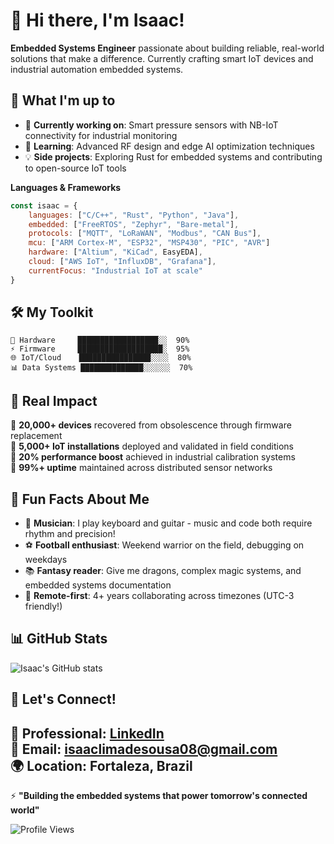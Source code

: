 # 👋 Hi there, I'm Isaac!

**Embedded Systems Engineer** passionate about building reliable, real-world solutions that make a difference. Currently crafting smart IoT devices and industrial automation embedded systems.

## 🚀 What I'm up to

- 🔬 **Currently working on**: Smart pressure sensors with NB-IoT connectivity for industrial monitoring
- 🌱 **Learning**: Advanced RF design and edge AI optimization techniques  
- 💡 **Side projects**: Exploring Rust for embedded systems and contributing to open-source IoT tools

**Languages & Frameworks**
```javascript
const isaac = {
    languages: ["C/C++", "Rust", "Python", "Java"],
    embedded: ["FreeRTOS", "Zephyr", "Bare-metal"],
    protocols: ["MQTT", "LoRaWAN", "Modbus", "CAN Bus"],
    mcu: ["ARM Cortex-M", "ESP32", "MSP430", "PIC", "AVR"]
    hardware: ["Altium", "KiCad", EasyEDA],
    cloud: ["AWS IoT", "InfluxDB", "Grafana"],
    currentFocus: "Industrial IoT at scale"
}
```

## 🛠️ My Toolkit

```text
🔧 Hardware     ██████████████████░░  90%
⚡ Firmware     ███████████████████░  95%
🌐 IoT/Cloud    ████████████████░░░░  80%
📊 Data Systems ██████████████░░░░░░  70%
```
## 🎯 Real Impact

🔹 **20,000+ devices** recovered from obsolescence through firmware replacement  
🔹 **5,000+ IoT installations** deployed and validated in field conditions  
🔹 **20% performance boost** achieved in industrial calibration systems  
🔹 **99%+ uptime** maintained across distributed sensor networks  

## 🌟 Fun Facts About Me

- 🎸 **Musician**: I play keyboard and guitar - music and code both require rhythm and precision!
- ⚽ **Football enthusiast**: Weekend warrior on the field, debugging on weekdays
- 📚 **Fantasy reader**: Give me dragons, complex magic systems, and embedded systems documentation
- 🤝 **Remote-first**: 4+ years collaborating across timezones (UTC-3 friendly!)

## 📊 GitHub Stats

![Isaac's GitHub stats](https://github-readme-stats.vercel.app/api?username=isaac-ls&show_icons=true&theme=dark)

## 🔗 Let's Connect!

💼 **Professional**: [LinkedIn](https://linkedin.com/in/isaac-ls)  
📧 **Email**: isaaclimadesousa08@gmail.com  
🌍 **Location**: Fortaleza, Brazil  
---

⚡ **"Building the embedded systems that power tomorrow's connected world"**

![Profile Views](https://komarev.com/ghpvc/?username=isaac-ls&color=blueviolet)
